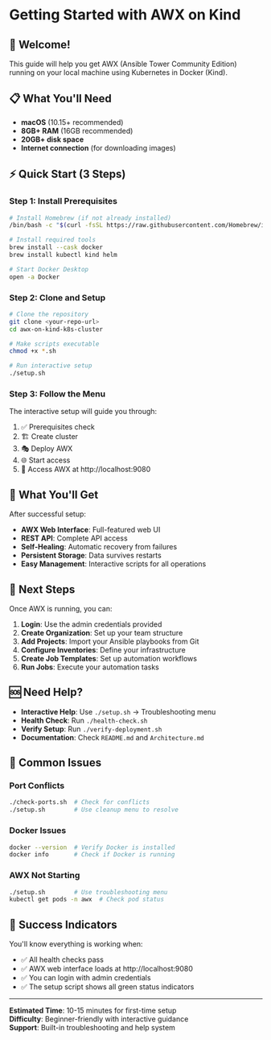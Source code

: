 # Getting Started with AWX on Kind

## 🚀 Welcome!

This guide will help you get AWX (Ansible Tower Community Edition) running on your local machine using Kubernetes in Docker (Kind).

## 📋 What You'll Need

- **macOS** (10.15+ recommended)
- **8GB+ RAM** (16GB recommended)
- **20GB+ disk space**
- **Internet connection** (for downloading images)

## ⚡ Quick Start (3 Steps)

### Step 1: Install Prerequisites
```bash
# Install Homebrew (if not already installed)
/bin/bash -c "$(curl -fsSL https://raw.githubusercontent.com/Homebrew/install/HEAD/install.sh)"

# Install required tools
brew install --cask docker
brew install kubectl kind helm

# Start Docker Desktop
open -a Docker
```

### Step 2: Clone and Setup
```bash
# Clone the repository
git clone <your-repo-url>
cd awx-on-kind-k8s-cluster

# Make scripts executable
chmod +x *.sh

# Run interactive setup
./setup.sh
```

### Step 3: Follow the Menu
The interactive setup will guide you through:
1. ✅ Prerequisites check
2. 🏗️ Create cluster
3. 🎭 Deploy AWX
4. 🌐 Start access
5. 🎉 Access AWX at http://localhost:9080

## 📖 What You'll Get

After successful setup:

- **AWX Web Interface**: Full-featured web UI
- **REST API**: Complete API access
- **Self-Healing**: Automatic recovery from failures
- **Persistent Storage**: Data survives restarts
- **Easy Management**: Interactive scripts for all operations

## 🎯 Next Steps

Once AWX is running, you can:

1. **Login**: Use the admin credentials provided
2. **Create Organization**: Set up your team structure
3. **Add Projects**: Import your Ansible playbooks from Git
4. **Configure Inventories**: Define your infrastructure
5. **Create Job Templates**: Set up automation workflows
6. **Run Jobs**: Execute your automation tasks

## 🆘 Need Help?

- **Interactive Help**: Use `./setup.sh` → Troubleshooting menu
- **Health Check**: Run `./health-check.sh`
- **Verify Setup**: Run `./verify-deployment.sh`
- **Documentation**: Check `README.md` and `Architecture.md`

## 🔧 Common Issues

### Port Conflicts
```bash
./check-ports.sh  # Check for conflicts
./setup.sh        # Use cleanup menu to resolve
```

### Docker Issues
```bash
docker --version  # Verify Docker is installed
docker info       # Check if Docker is running
```

### AWX Not Starting
```bash
./setup.sh        # Use troubleshooting menu
kubectl get pods -n awx  # Check pod status
```

## 🎉 Success Indicators

You'll know everything is working when:
- ✅ All health checks pass
- ✅ AWX web interface loads at http://localhost:9080
- ✅ You can login with admin credentials
- ✅ The setup script shows all green status indicators

---

**Estimated Time**: 10-15 minutes for first-time setup  
**Difficulty**: Beginner-friendly with interactive guidance  
**Support**: Built-in troubleshooting and help system
